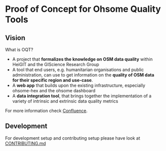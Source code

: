 # Proof of Concept for Ohsome Quality Tools

## Vision
What is OQT?
* A project that **formalizes the knowledge on OSM data quality** within HeiGIT and the GIScience Research Group
* A tool that end users, e.g. humanitarian organisations and public administration, can use to get information on the **quality of OSM data for their specific region and use-case**.
* A **web app** that builds upon the existing infrastructure, especially ohsome-hex and the ohsome dashboard
* A **data integration tool**, that brings together the implementation of a variety of intrinsic and extrinsic data quality metrics

For more information check [Confluence](https://confluence.gistools.geog.uni-heidelberg.de/display/oshdb/The+ohsome+Quality+Tool).
## Development
For development setup and contributing setup please have look at [CONTRIBUTING.md](CONTRIBUTING.md)
